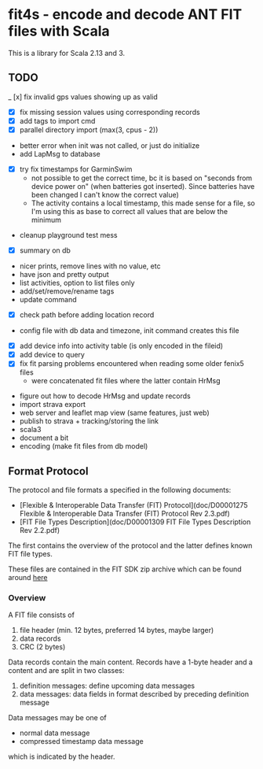 # fit4s - encode and decode ANT FIT files with Scala

This is a library for Scala 2.13 and 3.

## TODO

_ [x] fix invalid gps values showing up as valid
- [x] fix missing session values using corresponding records
- [x] add tags to import cmd
- [x] parallel directory import (max(3, cpus - 2))
- better error when init was not called, or just do initialize
- add LapMsg to database
- [x] try fix timestamps for GarminSwim
  - not possible to get the correct time, bc it is based on "seconds
    from device power on" (when batteries got inserted). Since
    batteries have been changed I can't know the correct value)
  - The activity contains a local timestamp, this made sense for a
    file, so I'm using this as base to correct all values that are
    below the minimum
- cleanup playground test mess
- [x] summary on db
- nicer prints, remove lines with no value, etc
- have json and pretty output
- list activities, option to list files only 
- add/set/remove/rename tags
- update command
- [x] check path before adding location record
- config file with db data and timezone, init command creates this file
- [x] add device info into activity table (is only encoded in the fileid)
- [x] add device to query
- [x] fix fit parsing problems encountered when reading some older fenix5 files
  - were concatenated fit files where the latter contain HrMsg
- figure out how to decode HrMsg and update records
- import strava export
- web server and leaflet map view (same features, just web)
- publish to strava + tracking/storing the link
- scala3
- document a bit
- encoding (make fit files from db model)

## Format Protocol

The protocol and file formats a specified in the following documents:

- [Flexible & Interoperable Data Transfer (FIT) Protocol](doc/D00001275 Flexible & Interoperable Data Transfer (FIT) Protocol Rev 2.3.pdf)
- [FIT File Types Description](doc/D00001309 FIT File Types Description Rev 2.2.pdf)

The first contains the overview of the protocol and the latter defines
known FIT file types.

These files are contained in the FIT SDK zip archive which can be found 
around [here](https://developer.garmin.com/fit/protocol/)

### Overview

A FIT file consists of

1. file header (min. 12 bytes, preferred 14 bytes, maybe larger)
2. data records
3. CRC (2 bytes)

Data records contain the main content. Records have a 1-byte header
and a content and are split in two classes:

1. definition messages: define upcoming data messages
2. data messages: data fields in format described by preceding
   definition message

Data messages may be one of

- normal data message
- compressed timestamp data message

which is indicated by the header.
